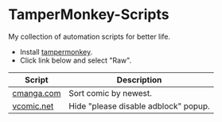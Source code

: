 # TamperMonkey-Scripts
My collection of automation scripts for better life.
- Install [tampermonkey](https://microsoftedge.microsoft.com/addons/detail/tampermonkey/iikmkjmpaadaobahmlepeloendndfphd).
- Click link below and select "Raw".

| Script  | Description |
| ------------- | ------------- |
| [cmanga.com](./scripts/cmanga.js) | Sort comic by newest. |
| [vcomic.net](./scripts/vcomic.js) | Hide "please disable adblock" popup. |
